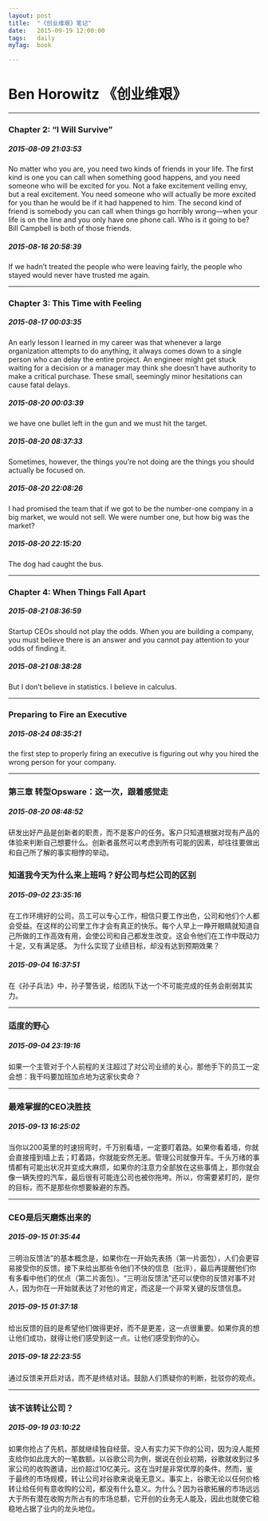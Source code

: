 ```yaml
---
layout: post
title:  "《创业维艰》笔记"
date:   2015-09-19 12:00:00
tags:	daily
myTag:	book	

---
```


# Ben Horowitz 《创业维艰》

-------------------


### Chapter 2: “I Will Survive”

##### 2015-08-09 21:03:53
No matter who you are, you need two kinds of friends in your life. The first kind is one you can call when something good happens, and you need someone who will be excited for you. Not a fake excitement veiling envy, but a real excitement. You need someone who will actually be more excited for you than he would be if it had happened to him. The second kind of friend is somebody you can call when things go horribly wrong—when your life is on the line and you only have one phone call. Who is it going to be? Bill Campbell is both of those friends.

##### 2015-08-16 20:58:39
If we hadn’t treated the people who were leaving fairly, the people who stayed would never have trusted me again.

---

### Chapter 3: This Time with Feeling

##### 2015-08-17 00:03:35
An early lesson I learned in my career was that whenever a large organization attempts to do anything, it always comes down to a single person who can delay the entire project. An engineer might get stuck waiting for a decision or a manager may think she doesn’t have authority to make a critical purchase. These small, seemingly minor hesitations can cause fatal delays.

##### 2015-08-20 00:03:39
we have one bullet left in the gun and we must hit the target.

##### 2015-08-20 08:37:33
Sometimes, however, the things you’re not doing are the things you should actually be focused on.

##### 2015-08-20 22:08:26
I had promised the team that if we got to be the number-one company in a big market, we would not sell. We were number one, but how big was the market?

##### 2015-08-20 22:15:20
The dog had caught the bus.

---

### Chapter 4: When Things Fall Apart

##### 2015-08-21 08:36:59
Startup CEOs should not play the odds. When you are building a company, you must believe there is an answer and you cannot pay attention to your odds of finding it.

##### 2015-08-21 08:38:28
But I don’t believe in statistics. I believe in calculus.

---

### Preparing to Fire an Executive

##### 2015-08-24 08:35:21
the first step to properly firing an executive is figuring out why you hired the wrong person for your company.

---

### 第三章 转型Opsware：这一次，跟着感觉走

##### 2015-08-20 08:48:52
研发出好产品是创新者的职责，而不是客户的任务。客户只知道根据对现有产品的体验来判断自己想要什么。创新者虽然可以考虑到所有可能的因素，却往往要做出和自己所了解的事实相悖的举动。

### 知道我今天为什么来上班吗？好公司与烂公司的区别

##### 2015-09-02 23:35:16
在工作环境好的公司，员工可以专心工作，相信只要工作出色，公司和他们个人都会受益。在这样的公司里工作才会有真正的快乐。每个人早上一睁开眼睛就知道自己所做的工作高效有用，会使公司和自己都发生改变。这会令他们在工作中既动力十足，又有满足感。
为什么实现了业绩目标，却没有达到预期效果？

##### 2015-09-04 16:37:51
在《孙子兵法》中，孙子警告说，给团队下达一个不可能完成的任务会削弱其实力。

---

### 适度的野心

##### 2015-09-04 23:19:16
如果一个主管对于个人前程的关注超过了对公司业绩的关心，那他手下的员工一定会想：我干吗要加班加点地为这家伙卖命？

---

### 最难掌握的CEO决胜技

##### 2015-09-13 16:25:02
当你以200英里的时速拐弯时，千万别看墙，一定要盯着路。如果你看着墙，你就会直接撞到墙上去；盯着路，你就能安然无恙。管理公司就像开车。千头万绪的事情都有可能出状况并变成大麻烦，如果你的注意力全部放在这些事情上，那你就会像一辆失控的汽车，最后很有可能连公司也被你拖垮。所以，你需要紧盯的，是你的目标，而不是那些你想要躲避的东西。

---

### CEO是后天磨炼出来的

##### 2015-09-15 01:35:44
三明治反馈法”的基本概念是，如果你在一开始先表扬（第一片面包），人们会更容易接受你的反馈。接下来给出那些令他们不快的信息（批评），最后再提醒他们你有多看中他们的优点（第二片面包）。“三明治反馈法”还可以使你的反馈对事不对人，因为你在一开始就表达了对他的肯定，而这是一个非常关键的反馈信息。

##### 2015-09-15 01:37:18
给出反馈的目的是希望他们做得更好，而不是更差，这一点很重要。如果你真的想让他们成功，就得让他们感受到这一点。让他们感受到你的心。

##### 2015-09-18 22:23:55
通过反馈来开启对话，而不是终结对话。鼓励人们质疑你的判断，批驳你的观点。

---

### 该不该转让公司？

##### 2015-09-19 03:10:22
如果你抢占了先机，那就继续独自经营。没人有实力买下你的公司，因为没人能预支给你如此庞大的一笔数额。以谷歌公司为例，据说在创业初期，谷歌就收到过多家公司的收购邀请，出价超过10亿美元。这在当时是非常优厚的条件。然而，鉴于最终的市场规模，转让公司对谷歌来说毫无意义。事实上，谷歌无论以任何价格转让给任何有意收购的公司，都没有什么意义。为什么？因为谷歌拓展的市场远远大于所有潜在收购方所占有的市场总额，它开创的业务无人能及，因此也就使它稳稳地占据了业内的龙头地位。
